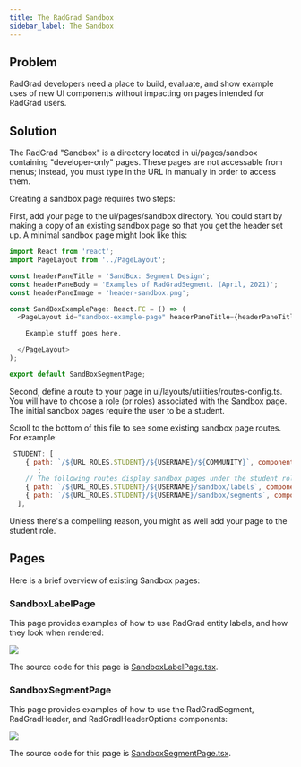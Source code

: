 ```yaml
---
title: The RadGrad Sandbox
sidebar_label: The Sandbox
---
```


## Problem

RadGrad developers need a place to build, evaluate, and show example uses of new UI components without impacting on pages intended for RadGrad users.

## Solution

The RadGrad "Sandbox" is a directory located in ui/pages/sandbox containing "developer-only" pages. These pages are not accessable from menus; instead, you must type in the URL in manually in order to access them.

Creating a sandbox page requires two steps:

First, add your page to the ui/pages/sandbox directory. You could start by making a copy of an existing sandbox page so that you get the header set up.  A minimal sandbox page might look like this:

```javascript
import React from 'react';
import PageLayout from '../PageLayout';

const headerPaneTitle = 'SandBox: Segment Design';
const headerPaneBody = 'Examples of RadGradSegment. (April, 2021)';
const headerPaneImage = 'header-sandbox.png';

const SandBoxExamplePage: React.FC = () => (
  <PageLayout id="sandbox-example-page" headerPaneTitle={headerPaneTitle} headerPaneBody={headerPaneBody} headerPaneImage={headerPaneImage}>

    Example stuff goes here.

  </PageLayout>
);

export default SandBoxSegmentPage;
```

Second, define a route to your page in ui/layouts/utilities/routes-config.ts. You will have to choose a role (or roles) associated with the Sandbox page. The initial sandbox pages require the user to be a student.

Scroll to the bottom of this file to see some existing sandbox page routes. For example:

```javascript
 STUDENT: [
    { path: `/${URL_ROLES.STUDENT}/${USERNAME}/${COMMUNITY}`, component: CommunityPage },
       :
    // The following routes display sandbox pages under the student role.
    { path: `/${URL_ROLES.STUDENT}/${USERNAME}/sandbox/labels`, component: SandboxLabelPage },
    { path: `/${URL_ROLES.STUDENT}/${USERNAME}/sandbox/segments`, component: SandBoxSegmentPage },
  ],
```

Unless there's a compelling reason, you might as well add your page to the student role.

## Pages

Here is a brief overview of existing Sandbox pages:

### SandboxLabelPage

This page provides examples of how to use RadGrad entity labels, and how they look when rendered:

<img src="/img/patterns/sandbox-labels.png" />

The source code for this page is [SandboxLabelPage.tsx](https://github.com/radgrad/radgrad2/blob/master/app/imports/ui/pages/sandbox/SandboxLabelPage.tsx).

### SandboxSegmentPage

This page provides examples of how to use the RadGradSegment, RadGradHeader, and RadGradHeaderOptions components:

<img src="/img/patterns/sandbox-segments.png" />

The source code for this page is [SandboxSegmentPage.tsx](https://github.com/radgrad/radgrad2/blob/master/app/imports/ui/pages/sandbox/SandBoxSegmentPage.tsx).





